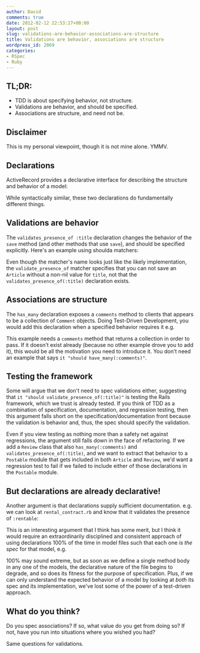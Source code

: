 ```yaml
---
author: David
comments: true
date: 2012-02-12 22:53:27+00:00
layout: post
slug: validations-are-behavior-associations-are-structure
title: Validations are behavior, associations are structure
wordpress_id: 2869
categories:
- RSpec
- Ruby
---
```


## TL;DR:

* TDD is about specifying behavior, not structure.
* Validations are behavior, and should be specified.
* Associations are structure, and need not be.

## Disclaimer

This is my personal viewpoint, though it is not mine alone. YMMV.

## Declarations

ActiveRecord provides a declarative interface for describing the structure and
behavior of a model:

<script src="https://gist.github.com/2359140.js?file=article.rb"></script>

While syntactically similar, these two declarations do fundamentally different
things.

## Validations are behavior

The `validates_presence_of :title` declaration changes the behavior of
the `save` method (and other methods that use `save`), and should be specified
explicitly. Here's an example using shoulda matchers:

<script src="https://gist.github.com/2359140.js?file=validate_presence_of_title.rb"></script>

Even though the matcher's name looks just like the likely implementation, the
`validate_presence_of` matcher specifies that you can not save an `Article`
without a non-nil value for `title`, not that the
`validates_presence_of(:title)` declaration exists.

## Associations are structure

The `has_many` declaration exposes a `comments` method to clients that appears
to be a collection of `Comment` objects. Doing Test-Driven Development, you
would add this declaration when a specified behavior requires it e.g.

<script src="https://gist.github.com/2359140.js?file=with_comments_by.rb"></script>

This example needs a `comments` method that returns a collection in order to
pass.  If it doesn't exist already (because no other example drove you to add
it), this would be all the motivation you need to introduce it. You don't need
an example that says `it "should have_many(:comments)"`.

## Testing the framework

Some will argue that we don't need to spec validations either, suggesting that
`it "should validate_presence_of(:title)"` is testing the Rails framework,
which we trust is already tested.  If you think of TDD as a combination of
specification, documentation, and regression testing, then this argument falls
short on the specification/documentation front because the validation is
behavior and, thus, the spec should specify the validation.

Even if you view testing as nothing more than a safety net against regressions,
the argument still falls down in the face of refactoring. If we add a `Review`
class that also `has_many(:comments)` and `validates_presence_of(:title)`, and
we want to extract that behavior to a `Postable` module that gets included in
both `Article` and `Review`, we'd want a regression test to fail if we failed
to include either of those declarations in the `Postable` module.

## But declarations are already declarative!

Another argument is that declarations supply sufficient documentation. e.g. we
can look at `rental_contract.rb` and know that it validates the presence of
`:rentable`:

<script src="https://gist.github.com/2359140.js?file=rental_contract.rb"></script>

This is an interesting argument that I think has some merit, but I think it
would require an extraordinarily disciplined and consistent approach of using
declarations 100% of the time in model files such that each one _is the spec_
for that model, e.g.

<script src="https://gist.github.com/2359140.js?file=contract.rb"></script>

100% may sound extreme, but as soon as we define a single method body in any
one of the models, the declarative nature of the file begins to degrade, and so
does its fitness for the purpose of specification. Plus, if we can only
understand the expected behavior of a model by looking at _both_ its spec and
its implementation, we've lost some of the power of a test-driven approach.

## What do you think?

Do you spec associations? If so, what value do you get from doing so? If not,
have you run into situations where you wished you had?

Same questions for validations.
